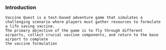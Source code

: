 ### Introduction
    Vaccine Quest is a text-based adventure game that simulates a challenging scenario where players must gather resources to formulate a life saving vaccine.
    The primary objective of the game is to fly through different airports, collect crucial vaccine components, and return to the base airport to complete 
    the vaccine formulation